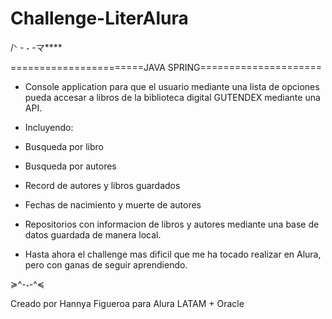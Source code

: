 # Challenge-LiterAlura



/ᐠ - ˕ -マ****



=======================JAVA SPRING=====================
* Console application para que el usuario mediante una lista de opciones pueda accesar a libros de la biblioteca digital GUTENDEX mediante una API.
* Incluyendo:
* Busqueda por libro
* Busqueda por autores
* Record de autores y libros guardados
* Fechas de nacimiento y muerte de autores

* Repositorios con informacion de libros y autores mediante una base de datos guardada de manera local.

* Hasta ahora el challenge mas dificil que me ha tocado realizar en Alura, pero con ganas de seguir aprendiendo.



≽^-˕-^≼    






Creado por Hannya Figueroa para Alura LATAM + Oracle 
